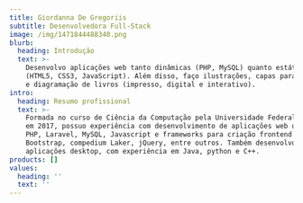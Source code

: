 ```yaml
---
title: Giordanna De Gregoriis
subtitle: Desenvolvedora Full-Stack
image: /img/1471844488340.png
blurb:
  heading: Introdução
  text: >-
    Desenvolvo aplicações web tanto dinâmicas (PHP, MySQL) quanto estáticas
    (HTML5, CSS3, JavaScript). Além disso, faço ilustrações, capas para ebooks,
    e diagramação de livros (impresso, digital e interativo).
intro:
  heading: Resumo profissional
  text: >-
    Formada no curso de Ciência da Computação pela Universidade Federal do Pará
    em 2017, possuo experiência com desenvolvimento de aplicações web utilizando
    PHP, Laravel, MySQL, Javascript e frameworks para criação frontend como
    Bootstrap, compedium Laker, jQuery, entre outros. Também desenvolvo
    aplicações desktop, com experiência em Java, python e C++.
products: []
values:
  heading: ''
  text: ''
---
```


